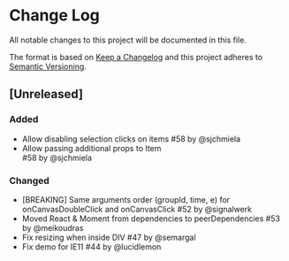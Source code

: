 # Change Log
All notable changes to this project will be documented in this file.

The format is based on [Keep a Changelog](http://keepachangelog.com/)
and this project adheres to [Semantic Versioning](http://semver.org/).

## [Unreleased]
### Added
- Allow disabling selection clicks on items #58 by @sjchmiela
- Allow passing additional props to Item <div/> #58 by @sjchmiela

### Changed
- [BREAKING] Same arguments order (groupId, time, e) for onCanvasDoubleClick and onCanvasClick #52 by @signalwerk
- Moved React & Moment from dependencies to peerDependencies #53 by @meikoudras
- Fix resizing when inside DIV #47 by @semargal
- Fix demo for IE11 #44 by @lucidlemon

